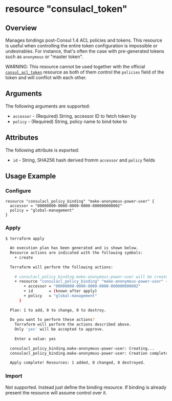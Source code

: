 # resource "consulacl_token"

## Overview
Manages bindings post-Consul 1.4 ACL policies and tokens.
This resource is useful when controlling the entire token configuration is impossible or undesirables. For instance, 
that's often the case with pre-generated tokens such as `anonymous` or "master token".

WARNING: This resource cannot be used together with the official [`consul_acl_token`](https://www.terraform.io/docs/providers/consul/r/acl_token.html)
resource as both of them control the `policies` field of the token and will conflict with each other.     

## Arguments

The following arguments are supported:

* `accessor` - (Required) String, accessor ID to fetch token by
* `policy` - (Required) String, policy name to bind toke to  

## Attributes

The following attribute is exported:

* `id` - String, SHA256 hash derived fromm `accessor` and `policy` fields

## Usage Example

### Configure

```hcl
resource "consulacl_policy_binding" "make-anonymous-power-user" {
  accessor = "00000000-0000-0000-0000-000000000002"
  policy = "global-management"
}
```

### Apply

```bash
$ terraform apply
  
  An execution plan has been generated and is shown below.
  Resource actions are indicated with the following symbols:
    + create
  
  Terraform will perform the following actions:
  
    # consulacl_policy_binding.make-anonymous-power-user will be created
    + resource "consulacl_policy_binding" "make-anonymous-power-user" {
        + accessor = "00000000-0000-0000-0000-000000000002"
        + id       = (known after apply)
        + policy   = "global-management"
      }
  
  Plan: 1 to add, 0 to change, 0 to destroy.
  
  Do you want to perform these actions?
    Terraform will perform the actions described above.
    Only 'yes' will be accepted to approve.
  
    Enter a value: yes
  
  consulacl_policy_binding.make-anonymous-power-user: Creating...
  consulacl_policy_binding.make-anonymous-power-user: Creation complete after 0s [id=33b322809e70be3e888aa9925bd0e98a12455d63b3d40d48dfd73799245d0a9f]
  
  Apply complete! Resources: 1 added, 0 changed, 0 destroyed.

```

### Import

Not supported.
Instead just define the binding resource. If binding is already present the resource will assume control over it.